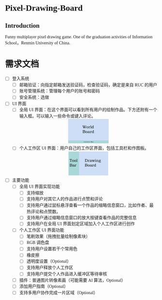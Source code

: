 <font face = "华文中宋">

# Pixel-Drawing-Board

## Introduction

Funny multiplayer pixel drawing game. One of the graduation activities of Information School，Renmin University of China.

# 需求文档

- [ ] 登入系统  
  - [ ] 邮箱验证：向指定邮箱发送验证码，检查验证码，确定是来自 RUC 的用户
  - [ ] 账号管理系统：管理每个用户的账号和密码
  - [ ] 安全系统：选做
- [ ] UI  界面
  - [ ] 全局 UI 界面：在这个界面可以看到所有用户的绘制作品。下方还附有一个输入框。可以输入一些命令或键入评论。
        <center><img src = /images/0.png width = 30%></center>
  - [ ] 个人工作区 UI 界面：用户自己的工作区界面，包括工具栏和作图板。
        <center><img src = /images/1.png width = 30%></center>
- [ ] 主要功能
  - [ ] 全局 UI 界面实现功能
    - [ ] 支持缩放
    - [ ] 支持用户对其它人的作品进行点赞和评论
    - [ ] 支持用户通过鼠标悬浮查看一个作品的缩略信息窗口，比如作者、最热评论和点赞数。
    - [ ] 支持用户通过缩略信息窗口的放大按键查看作品的完整信息
    - [ ] 支持用户在全局 UI 界面划定区域加入个人工作区进行创作
  - [ ] 个人工作区 UI 界面功能
    - [ ] 笔刷效果（拖拽批量绘制像素块）
    - [ ] RGB 调色盘
    - [ ] 支持用户设置若干个常用色
    - [ ] 橡皮擦
    - [ ] 透明度设置（Optional）
    - [ ] 支持用户释放个人工作区
    - [ ] 支持用户提交个人作品进入缓冲区等待审核
  - [ ] 插件：普通图片转像素画（可能需要 AI 算法，Optional）
  - [ ] 添加用户指南（Optional）
  - [ ] 支持多用户协作完成一片区域（Optional）

